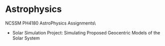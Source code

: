 # Astrophysics
 NCSSM PH4180 AstroPhysics Assignments\
 - Solar Simulation Project: Simulating Proposed Geocentric Models of the Solar System
